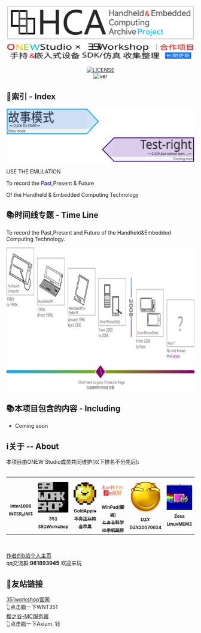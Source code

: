 <div align="center">
 
<img alt="LOGO" src="https://raw.githubusercontent.com/Inter1006/Handheld-Embedded-Emulator-Collection/resources/logopng.png" width="505" height="94" /><br />
<img alt="LOGO" src="https://raw.githubusercontent.com/Inter1006/Handheld-Embedded-Emulator-Collection/resources/HCA_down.svg" width="600" height="51" /><br />

[![LICENSE](https://img.shields.io/badge/LICENSE-GNU_GPL3.0-green.svg)](https://github.com/Inter1006/Handheld-Embedded-Emulator-Collection/blob/main/LICENSE)<br />
![ver](https://img.shields.io/badge/Last_update-2024/07/23-blue.svg)<br />

</div>

## 📝索引 - Index

<div align="center">
 
 <a href="https://www.zhihu.com/column/c_1674445204387172353">
  <img alt="button" src="https://raw.githubusercontent.com/Inter1006/Handheld-Embedded-Emulator-Collection/resources/buttons/button-storymode.svg" width="1200" height="70" /><br />
 </a>

 <a href="Library/Index">
  <img alt="button" src="https://raw.githubusercontent.com/Inter1006/Handheld-Embedded-Emulator-Collection/resources/buttons/button-test.svg" width="1200" height="70" /><br />
 </a>
 
</div>

USE THE EMULATION<br />
 
To record the <font color=Blue>Past</font>,Present & Future
 
Of the Handheld & Embedded Computing Technology <br />

## 📚时间线专题 - Time Line

To record the Past,Present and Future of the Handheld&Embedded Computing Technology.
<div align="center">
  <img alt="Timeline" src="https://raw.githubusercontent.com/Inter1006/Handheld-Embedded-Emulator-Collection/resources/HCATimeline.svg" width="1450" height="308" /><br />
  <!--[<img alt="TL2" src="https://github.com/Inter1006/Handheld-Embedded-Emulator-Collection/blob/resources/Timeline2.svg" width="800" height="100" /><br />](https://github.com/Inter1006/Handheld-Embedded-Emulator-Collection/tree/resources)-->
  <a href="!!!!!!!!!!TODO">
    <img alt="button" src="https://raw.githubusercontent.com/Inter1006/Handheld-Embedded-Emulator-Collection/resources/Timeline2.svg" width="1200" height="70" /><br />
  </a>

</div>

## 📚本项目包含的内容 - Including

* Coming soon

## ℹ关于 -- About
本项目由ONEW Studio成员共同维护(以下排名不分先后):<br /><br />

<table>
  <tr>
    <td align="center"><a href="https://space.bilibili.com/1756824708"><img src="https://avatars.githubusercontent.com/u/86058148" width="150px;" alt=""/><br /><sub><b>Inter1006<br />INTER_INIT</b></sub></a><br /></td>    
    <td align="center"><a href="https://space.bilibili.com/484165196"><img src="https://raw.githubusercontent.com/Inter1006/Extensions/main/1720663857759dcbe7c89c6455282b29bc8695211ad7924a0.jpg" width="150px;" alt=""/><br /><sub><b>351<br />351Workshop</b></sub></a><br /></td>
    <td align="center"><a href="https://space.bilibili.com/410046866"><img src="https://raw.githubusercontent.com/Inter1006/Extensions/main/1720663903084330ee6855a3795b453f2ab6ded4863c9b08a.jpg" width="150px;" alt=""/><br /><sub><b>GoldApple<br />不务正业的金苹果</b></sub></a><br /></td>
    <td align="center"><a href="https://space.bilibili.com/648710692"><img src="https://raw.githubusercontent.com/Inter1006/Extensions/main/1720663907859cac6209da2520c4e1c83c6a99fb65ae1bcb4.jpg" width="150px;" alt=""/><br /><sub><b>WinPad(御坂)<br />とある科学の手机副屏</b></sub></a><br /></td>
    <td align="center"><a href="https://space.bilibili.com/2057331843"><img src="https://raw.githubusercontent.com/Inter1006/Extensions/main/17206639278647b179c13f807cbc2bf27b899725d34fc5c79.jpg" width="150px;" alt=""/><br /><sub><b>DZY<br />DZY20070614</b></sub></a><br /></td>
    <td align="center"><a href="https://space.bilibili.com/437201853"><img src="https://raw.githubusercontent.com/Inter1006/Extensions/main/1720663947047a3c221d7c72c685e35b27b3fe6d41b6f8f93.jpg" width="150px;" alt=""/><br /><sub><b>Zesa<br />LinuxMEMZ</b></sub></a><br /></td>
  </tr>
  
</table>
<br />

[作者的b站个人主页](https://space.bilibili.com/1756824708)<br />
qq交流群:**981893945** 欢迎来玩

## 🤝友站链接
[351workshop官网](https://www.351workshop.top/)<br />
👆点击戳一下WNT351<br />
[樱之谷-MC服务器](www.sakuravalley.xyz)<br />
👆点击戳一下Axium. 钰




